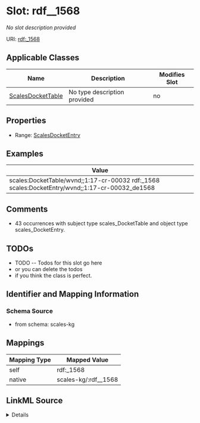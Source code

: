 

# Slot: rdf__1568


_No slot description provided_





URI: [rdf:_1568](http://www.w3.org/1999/02/22-rdf-syntax-ns#_1568)



<!-- no inheritance hierarchy -->





## Applicable Classes

| Name | Description | Modifies Slot |
| --- | --- | --- |
| [ScalesDocketTable](../classes/ScalesDocketTable.md) | No type description provided |  no  |







## Properties

* Range: [ScalesDocketEntry](../classes/ScalesDocketEntry.md)






## Examples

| Value |
| --- |
| scales:DocketTable/wvnd;;1:17-cr-00032 rdf:_1568 scales:DocketEntry/wvnd;;1:17-cr-00032_de1568 |

## Comments

* 43 occurrences with subject type scales_DocketTable and object type scales_DocketEntry.

## TODOs

* TODO -- Todos for this slot go here
* or you can delete the todos
* if you think the class is perfect.

## Identifier and Mapping Information







### Schema Source


* from schema: scales-kg




## Mappings

| Mapping Type | Mapped Value |
| ---  | ---  |
| self | rdf:_1568 |
| native | scales-kg/:rdf__1568 |




## LinkML Source

<details>
```yaml
name: rdf__1568
description: No slot description provided
todos:
- TODO -- Todos for this slot go here
- or you can delete the todos
- if you think the class is perfect.
comments:
- 43 occurrences with subject type scales_DocketTable and object type scales_DocketEntry.
examples:
- value: scales:DocketTable/wvnd;;1:17-cr-00032 rdf:_1568 scales:DocketEntry/wvnd;;1:17-cr-00032_de1568
from_schema: scales-kg
rank: 1000
slot_uri: rdf:_1568
alias: rdf__1568
domain_of:
- scales_DocketTable
range: scales_DocketEntry

```
</details>